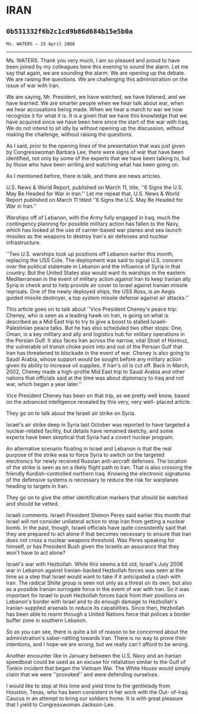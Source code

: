 # IRAN
## `0b531332f6b2c1cd9b86d684b15e5b0a`
`Ms. WATERS — 15 April 2008`

---


Ms. WATERS. Thank you very much, I am so pleased and proud to have 
been joined by my colleagues here this evening to sound the alarm. Let 
me say that again, we are sounding the alarm. We are opening up the 
debate. We are raising the questions. We are challenging this 
administration on the issue of war with Iran.

We are saying, Mr. President, we have watched, we have listened, and 
we have learned. We are smarter people when we hear talk about war, 
when we hear accusations being made. When we hear a march to war we now 
recognize it for what it is. It is a given that we have this knowledge 
that we have acquired since we have been here since the start of the 
war with Iraq. We do not intend to sit idly by without opening up the 
discussion, without making the challenge, without raising the 
questions.

As I said, prior to the opening lines of the presentation that was 
just given by Congresswoman Barbara Lee, there were signs of war that 
have been identified, not only by some of the experts that we have been 
talking to, but by those who have been writing and watching what has 
been going on.

As I mentioned before, there is talk, and there are news articles.

U.S. News & World Report, published on March 11, title, ''6 Signs the 
U.S. May Be Headed for War in Iran.'' Let me repeat that, U.S. News & 
World Report published on March 11 titled ''6 Signs the U.S. May Be 
Headed for War in Iran.''

Warships off of Lebanon, with the Army fully engaged in Iraq, much 
the contingency planning for possible military action has fallen to the 
Navy, which has looked at the use of carrier-based war planes and sea 
launch missiles as the weapons to destroy Iran's air defenses and 
nuclear infrastructure.

''Two U.S. warships took up positions off Lebanon earlier this month, 
replacing the USS Cole. The deployment was said to signal U.S. concern 
over the political stalemate in Lebanon and the influence of Syria in 
that country. But the United States also would want its warships in the 
eastern Mediterranean in the event of military action against Iran to 
keep Iranian ally Syria in check and to help provide air cover to 
Israel against Iranian missile reprisals. One of the newly deployed 
ships, the USS Ross, is an Aegis guided missile destroyer, a top system 
missile defense against air attacks.''

This article goes on to talk about ''Vice President Cheney's peace 
trip: Cheney, who is seen as a leading hawk on Iran, is going on what 
is described as a Mid East trip to try to give a boost to stalled 
Israeli-Palestinian peace talks. But he has also scheduled two other 
stops: One, Oman, is a key military and ally and logistics hub for 
military operations in the Persian Gulf. It also faces Iran across the 
narrow, vital Strait of Hormuz, the vulnerable oil transit choke point 
into and out of the Persian Gulf that Iran has threatened to blockade 
in the event of war. Cheney is also going to Saudi Arabia, whose 
support would be sought before any military action given its ability to 
increase oil supplies, if Iran's oil is cut off. Back in March, 2002, 
Cheney made a high-profile Mid East trip to Saudi Arabia and other 
nations that officials said at the time was about diplomacy to Iraq and 
not war, which began a year later.''

Vice President Cheney has been on that trip, as we pretty well know, 
based on the advanced intelligence revealed by this very, very well-
placed article.

They go on to talk about the Israeli air strike on Syria.



Israel's air strike deep in Syria last October was reported to have 
targeted a nuclear-related facility, but details have remained sketchy, 
and some experts have been skeptical that Syria had a covert nuclear 
program.

An alternative scenario floating in Israel and Lebanon is that the 
real purpose of the strike was to force Syria to switch on the targeted 
electronics for newly received Russian anti-aircraft defenses. The 
location of the strike is seen as on a likely flight path to Iran. That 
is also crossing the friendly Kurdish-controlled northern Iraq. Knowing 
the electronic signatures of the defensive systems is necessary to 
reduce the risk for warplanes heading to targets in Iran.

They go on to give the other identification markers that should be 
watched and should be vetted.

Israeli comments. Israeli President Shimon Peres said earlier this 
month that Israel will not consider unilateral action to stop Iran from 
getting a nuclear bomb. In the past, though, Israeli officials have 
quite consistently said that they are prepared to act alone if that 
becomes necessary to ensure that Iran does not cross a nuclear weapons 
threshold. Was Peres speaking for himself, or has President Bush given 
the Israelis an assurance that they won't have to act alone?

Israel's war with Hezbollah. While this seems a bit old, Israel's 
July 2006 war in Lebanon against Iranian-backed Hezbollah forces was 
seen at the time as a step that Israel would want to take if it 
anticipated a clash with Iran. The radical Shiite group is seen not 
only as a threat on its own, but also as a possible Iranian surrogate 
force in the event of war with Iran. So it was important for Israel to 
push Hezbollah forces back from their positions on Lebanon's border 
with Israel and to do enough damage to Hezbollah's Iranian-supplied 
arsenals to reduce its capabilities. Since then, Hezbollah has been 
able to rearm through a United Nations force that polices a border 
buffer zone in southern Lebanon.

So as you can see, there is quite a bit of reason to be concerned 
about the administration's saber-rattling towards Iran. There is no way 
to prove their intentions, and I hope we are wrong, but we really can't 
afford to be wrong.

Another encounter like in January between the U.S. Navy and an 
Iranian speedboat could be used as an excuse for retaliation similar to 
the Gulf of Tonkin incident that began the Vietnam War. The White House 
would simply claim that we were ''provoked'' and were defending 
ourselves.

I would like to stop at this time and yield time to the gentlelady 
from Houston, Texas, who has been consistent in her work with the Out-
of-Iraq Caucus in an attempt to bring our soldiers home. It is with 
great pleasure that I yield to Congresswoman Jackson-Lee.